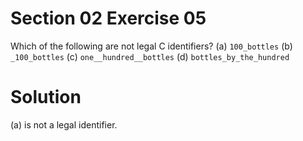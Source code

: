 # Section 02 Exercise 05

Which of the following are not legal C identifiers?
(a) `100_bottles`
(b) `_100_bottles`
(c) `one__hundred__bottles`
(d) `bottles_by_the_hundred`


# Solution

(a) is not a legal identifier.

